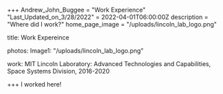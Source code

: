 +++
Andrew_John_Buggee = "Work Experience"
"Last_Updated_on_3/28/2022" = 2022-04-01T06:00:00Z
description = "Where did I work?"
home_page_image = "/uploads/lincoln_lab_logo.png"

title: Work Expereince

photos:
    Image1: "/uploads/lincoln_lab_logo.png"
    
work:
    MIT Lincoln Laboratory:
        Advanced Technologies and Capabilities, Space Systems Division, 2016-2020
    

+++
I worked here!

